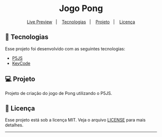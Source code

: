 <h1 align="center">
  Jogo Pong
</h1>

<p align="center">
  <a href="https://brunoh-jogodopong.netlify.app">Live Preview</a>&nbsp;&nbsp;&nbsp;|&nbsp;&nbsp;&nbsp;
  <a href="#-tecnologias">Tecnologias</a>&nbsp;&nbsp;&nbsp;|&nbsp;&nbsp;&nbsp;
  <a href="#-projeto">Projeto</a>&nbsp;&nbsp;&nbsp;|&nbsp;&nbsp;&nbsp;
  <a href="#memo-licença">Licença</a>
</p>

## 🚀 Tecnologias

Esse projeto foi desenvolvido com as seguintes tecnologias:

- [P5JS](https://p5js.org/reference/)
- [KeyCode](https://www.toptal.com/developers/keycode)

## 💻 Projeto

Projeto de criação do jogo de Pong utilizando o P5JS.

## :memo: Licença

Esse projeto está sob a licença MIT. Veja o arquivo [LICENSE](LICENSE) para mais detalhes.

---
